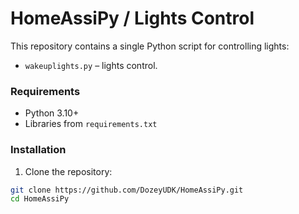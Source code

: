 # HomeAssiPy / Lights Control

This repository contains a single Python script for controlling lights:

- `wakeuplights.py` – lights control.

### Requirements

- Python 3.10+  
- Libraries from `requirements.txt`

### Installation

1. Clone the repository:

```bash
git clone https://github.com/DozeyUDK/HomeAssiPy.git
cd HomeAssiPy


